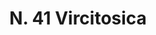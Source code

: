 ---
title: "N. 41 Vircitosica"
permalink: "/edition/plant041/"
plant-name: "N. 41"
plant-number: "041"
plant-xml: "/assets/xml/plant041.xml"
plant-img1: "/assets/img/plant041_verso.jpg"
plant-img2: "/assets/img/plant041.jpg"
plant-title: "N. 41 Vircitosica"
plant-taxon-link: "http://www.worldfloraonline.org/taxon/wfo-0000633726"
plant-taxon-content: "[Cynanchum Vincetoxicum Pers.]"
layout: single-xml
---
